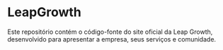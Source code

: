 # LeapGrowth
Este repositório contém o código-fonte do site oficial da Leap Growth, desenvolvido para apresentar a empresa, seus serviços e comunidade.

